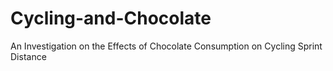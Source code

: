 # Cycling-and-Chocolate
An Investigation on the Effects of Chocolate Consumption on Cycling Sprint Distance

